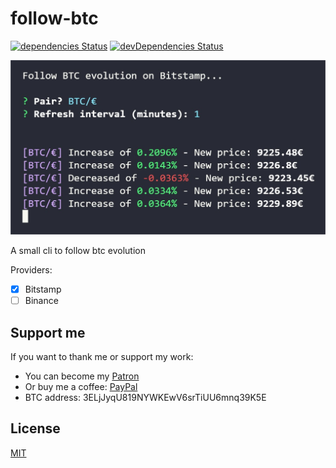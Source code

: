 # follow-btc

[![dependencies Status](https://img.shields.io/david/Johann-S/follow-btc.svg)](https://david-dm.org/Johann-S/follow-btc)
[![devDependencies Status](https://img.shields.io/david/dev/Johann-S/follow-btc.svg)](https://david-dm.org/Johann-S/follow-btc?type=dev)

<p align="center">
  <img src="https://raw.githubusercontent.com/Johann-S/follow-btc/master/img/follow-btc.jpg" alt="follow-btc">
</p>

A small cli to follow btc evolution

Providers:
  - [x] Bitstamp
  - [ ] Binance

## Support me

If you want to thank me or support my work:

- You can become my [Patron](https://www.patreon.com/jservoire)
- Or buy me a coffee: [PayPal](https://www.paypal.me/jservoire)
- BTC address: 3ELjJyqU819NYWKEwV6srTiUU6mnq39K5E

## License

[MIT](https://github.com/Johann-S/follow-btc/blob/master/LICENSE)
